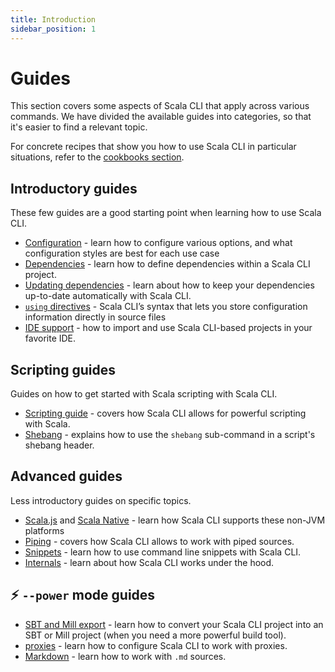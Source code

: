 ```yaml
---
title: Introduction
sidebar_position: 1
---
```


# Guides

This section covers some aspects of Scala CLI that apply across various commands.
We have divided the available guides into categories, so that it's easier to find a relevant topic.

For concrete recipes that show you how to use Scala CLI in particular situations, refer to
the [cookbooks section](../cookbooks/intro.md).

## Introductory guides

These few guides are a good starting point when learning how to use Scala CLI.

- [Configuration](./configuration.md) - learn how to configure various options, and what configuration styles are best
  for each use case
- [Dependencies](./dependencies.md) - learn how to define dependencies within a Scala CLI project.
- [Updating dependencies](./dependencies.md) - learn about how to keep your dependencies up-to-date automatically with
  Scala CLI.
- [`using` directives](./using-directives.md) - Scala CLI’s syntax that lets you store configuration information
  directly in source files
- [IDE support](./ide.md) - how to import and use Scala CLI-based projects in your favorite IDE.

## Scripting guides

Guides on how to get started with Scala scripting with Scala CLI.

- [Scripting guide](./scripts.md) - covers how Scala CLI allows for powerful scripting with Scala.
- [Shebang](./shebang.md) - explains how to use the `shebang` sub-command in a script's shebang header.

## Advanced guides

Less introductory guides on specific topics.

- [Scala.js](./scala-js.md) and [Scala Native](./scala-native.md) - learn how Scala CLI supports these non-JVM platforms
- [Piping](./piping.md) - covers how Scala CLI allows to work with piped sources.
- [Snippets](./snippets.md) - learn how to use command line snippets with Scala CLI.
- [Internals](./internals.md) - learn about how Scala CLI works under the hood.

## ⚡️ `--power` mode guides

- [SBT and Mill export](./sbt-mill.md) - learn how to convert your Scala CLI project into an SBT or Mill project (when
  you need a more powerful build tool).
- [proxies](./proxies.md) - learn how to configure Scala CLI to work with proxies.
- [Markdown](./markdown.md) - learn how to work with `.md` sources.